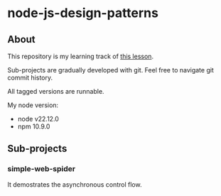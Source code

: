 # node-js-design-patterns

## About

This repository is my learning track of [this lesson](https://github.com/PacktPublishing/Node.js-Design-Patterns-Third-Edition).

Sub-projects are gradually developed with git. Feel free to navigate git commit history.

All tagged versions are runnable.

My node version:
- node v22.12.0
- npm 10.9.0


## Sub-projects

### simple-web-spider

It demostrates the asynchronous control flow.